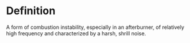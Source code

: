 # Definition

A form of combustion instability, especially in an afterburner, of
relatively high frequency and characterized by a harsh, shrill noise.
